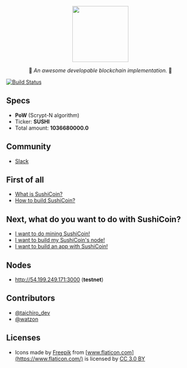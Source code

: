 <p align="center">
  <img src="https://raw.githubusercontent.com/tbrand/SushiCoin/master/imgs/sushicoin.png" width="150" height="150" />
</p1>

<p align="center">🍣 <i>An awesome developable blockchain implementation.</i> 🍣</p>

[![Build Status](https://travis-ci.org/tbrand/SushiCoin.svg?branch=master)](https://travis-ci.org/tbrand/SushiCoin)

## Specs
- **PoW** (Scrypt-N algorithm)
- Ticker: **SUSHI**
- Total amount: **1036680000.0**

## Community
- [Slack](https://goo.gl/64aVeY)

## First of all
- [What is SushiCoin?](https://github.com/tbrand/SushiCoin/wiki/What-is-SushiCoin%3F)
- [How to build SushiCoin?](https://github.com/tbrand/SushiCoin/wiki/How-to-build-SushiCoin%3F)

## Next, what do you want to do with SushiCoin?
- [I want to do mining SushiCoin!](https://github.com/tbrand/SushiCoin/wiki/Mining-SushiCoin)
- [I want to build my SushiCoin's node!](https://github.com/tbrand/SushiCoin/wiki/Build-SushiCoin's-node)
- [I want to build an app with SushiCoin!](https://github.com/tbrand/SushiCoin/wiki/SushiCoin's-API)

## Nodes
- http://54.199.249.171:3000 (**testnet**)

## Contributors
- [@taichiro_dev](https://twitter.com/taichiro_dev)
- [@watzon](https://twitter.com/_watzon)

## Licenses
- Icons made by [Freepik](http://www.freepik.com) from [www.flaticon.com](https://www.flaticon.com/) is licensed by [CC 3.0 BY](http://creativecommons.org/licenses/by/3.0/)
